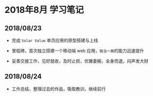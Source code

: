 # 2018年8月 学习笔记

## 2018/08/23

- 完成 `Solar Value` 单页应用的原型搭建与上线

- 里程碑，首次独立搭建一个移动端 web 应用，`独当一面`的能力迅速提升

- 妥善交接工作，见好就收，及时止损，优雅委婉，全身而退，闷声发大财

## 2018/08/24

- 工作总结，整理过去的作品，吸取教训，继续前行